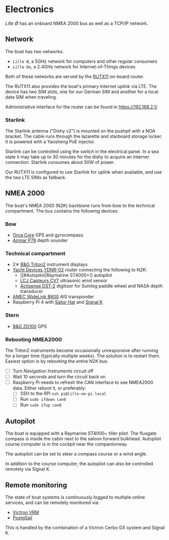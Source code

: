 # Electronics

_Lille Ø_ has an onboard NMEA 2000 bus as well as a TCP/IP network.

## Network

The boat has two networks:

* `Lille Ø`, a 5GHz network for computers and other regular consumers
* `Lille Oe`, a 2.4GHz network for Internet-of-Things devices

Both of these networks are served by the [RUTX11](https://wiki.teltonika-networks.com/view/RUTX11) on-board router.

The RUTX11 also provides the boat's primary Internet uplink via LTE. The device has two SIM slots, one for our German SIM and another for a local data SIM when traveling.

Administrative interface for the router can be found in <https://192.168.2.1/>
### Starlink

The Starlink antenna ("Dishy v2") is mounted on the pushpit with a NOA bracket. The cable runs through the lazarette and starboard storage locker.
It is powered with a Yaosheng PoE injector.

Starlink can be controlled using the switch in the electrical panel. In a sea state it may take up to 30 minutes for the dishy to acquire an interner connection.
Starlink consumes about 50W of power.

Our RUTX11 is configured to use Starlink for uplink when available, and use the two LTE SIMs as fallback.
## NMEA 2000

The boat's NMEA 2000 (N2K) backbone runs from bow to the technical compartment. The bus contains the following devices:

### Bow

* [Orca Core](https://getorca.com/orca-core) GPS and gyrocompass
* [Airmar P79](https://www.garmin.com/en-US/p/88672) depth sounder

### Technical compartment

* 2✕ [B&G Triton2](https://www.bandg.com/bg/type/instruments/triton2-digital-display/) instrument displays
* [Yacht Devices YDNR-02](https://www.yachtd.com/products/wifi_router.html) router connecting the following to N2K:
    * [[#Autopilot|Raymarine ST4000+]] autopilot
    * [LCJ Capteurs CV7](https://lcjcapteurs.com/en/categorie-girouette-anemometres-capteur-vent/cruising-sailboats/) ultrasonic wind sensor
    * [Actisense DST-2](https://actisense.com/products/dst-2-nmea-0183-digital-transducer/) digitizer for Sumlog paddle wheel and NASA depth transducer
* [AMEC WideLink B600](https://www.milltechmarine.com/b600) AIS transponder
* Raspberry Pi 4 with [Sailor Hat](https://shop.hatlabs.fi) and [Signal K](https://signalk.org)

### Stern

* [B&G ZG100](https://www.bandg.com/bg/type/instrument-sensors-and-transducers/compass-sensors/gps-antenna-bg-zg100-module-pack/) GPS

### Rebooting NMEA2000

The Triton2 instruments become occasionally unresponsive after running for a longer time (typically multiple weeks). The solution is to restart them. Easiest option is by rebooting the entire N2K bus.

- [ ] Turn *Navigation Instruments* circuit off
- [ ] Wait 10 seconds and turn the circuit back on
- [ ] Raspberry Pi needs to refresh the CAN interface to see NMEA2000 data. Either reboot it, or preferably:
	- [ ] SSH to the RPi `ssh pi@lille-oe-pi.local`
	- [ ] Run `sudo ifdown can0`
	- [ ] Run `sudo ifup can0`

## Autopilot

The boat is equipped with a Raymarine ST4000+ tiller pilot.
The fluxgate compass is inside the cabin next to the saloon forward bulkhead.
Autopilot course computer is in the cockpit near the companionway.

The autopilot can be set to steer a compass course or a wind angle.

In addition to the course computer, the autopilot can also be controlled remotely via Signal K.

## Remote monitoring

The state of boat systems is continuously logged to multiple online services, and can be remotely monitored via:

* [Victron VRM](https://vrm.victronenergy.com)
* [PostgSail](https://iot.openplotter.cloud/monitoring)

This is handled by the combination of a Victron Cerbo GX system and Signal K.